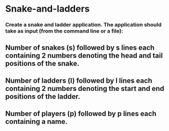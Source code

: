 # Snake-and-ladders
### Create a snake and ladder application. The application should take as input (from the command line or a file):

## Number of snakes (s) followed by s lines each containing 2 numbers denoting the head and tail positions of the snake.
## Number of ladders (l) followed by l lines each containing 2 numbers denoting the start and end positions of the ladder.
## Number of players (p) followed by p lines each containing a name.
